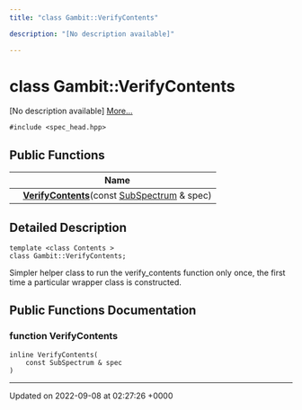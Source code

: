 ```yaml
---
title: "class Gambit::VerifyContents"

description: "[No description available]"

---
```


# class Gambit::VerifyContents



[No description available] [More...](#detailed-description)


`#include <spec_head.hpp>`

## Public Functions

|                | Name           |
| -------------- | -------------- |
| | **[VerifyContents](/documentation/code/classes/classgambit_1_1verifycontents/#function-verifycontents)**(const [SubSpectrum](/documentation/code/classes/classgambit_1_1subspectrum/) & spec) |

## Detailed Description

```
template <class Contents >
class Gambit::VerifyContents;
```


Simpler helper class to run the verify_contents function only once, the first time a particular wrapper class is constructed. 

## Public Functions Documentation

### function VerifyContents

```
inline VerifyContents(
    const SubSpectrum & spec
)
```


-------------------------------

Updated on 2022-09-08 at 02:27:26 +0000